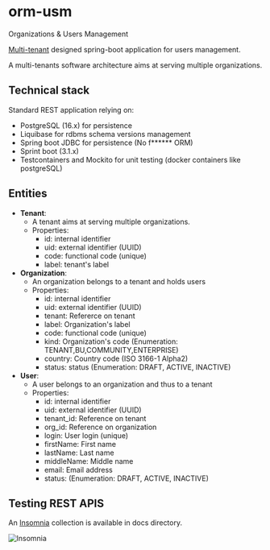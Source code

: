 # orm-usm
Organizations &amp; Users Management

[Multi-tenant](https://en.wikipedia.org/wiki/Multitenancy) designed spring-boot application for users management.

A multi-tenants software architecture aims at serving multiple organizations.

## Technical stack

Standard REST application relying on:

* PostgreSQL (16.x) for persistence
* Liquibase for rdbms schema versions management
* Spring boot JDBC for persistence (No f****** ORM)
* Sprint boot (3.1.x)
* Testcontainers and Mockito for unit testing (docker containers like postgreSQL)

## Entities

* **Tenant**: 
    * A tenant aims at serving multiple organizations.
    * Properties:
        * id: internal identifier
        * uid: external identifier (UUID)
        * code: functional code (unique)
        * label: tenant's label
* **Organization**:
    * An organization belongs to a tenant and holds users
    * Properties:
        * id: internal identifier
        * uid: external identifier (UUID)
        * tenant: Refererce on tenant
        * label: Organization's label
        * code: functional code (unique)
        * kind: Organization's code (Enumeration: TENANT,BU,COMMUNITY,ENTERPRISE)
        * country: Country code (ISO 3166-1 Alpha2)
        * status: status (Enumeration: DRAFT, ACTIVE, INACTIVE)
* **User**:
    * A user belongs to an organization and thus to a tenant
    * Properties:
        * id: internal identifier
        * uid: external identifier (UUID)
        * tenant_id: Reference on tenant
        * org_id: Reference on organization
        * login: User login (unique)
        * firstName: First name
        * lastName: Last name
        * middleName: Middle name
        * email: Email address
        * status: (Enumeration: DRAFT, ACTIVE, INACTIVE)

## Testing REST APIS

An [Insomnia](https://insomnia.rest/) collection is available in docs directory.

![Insomnia](docs/insomnia.png)